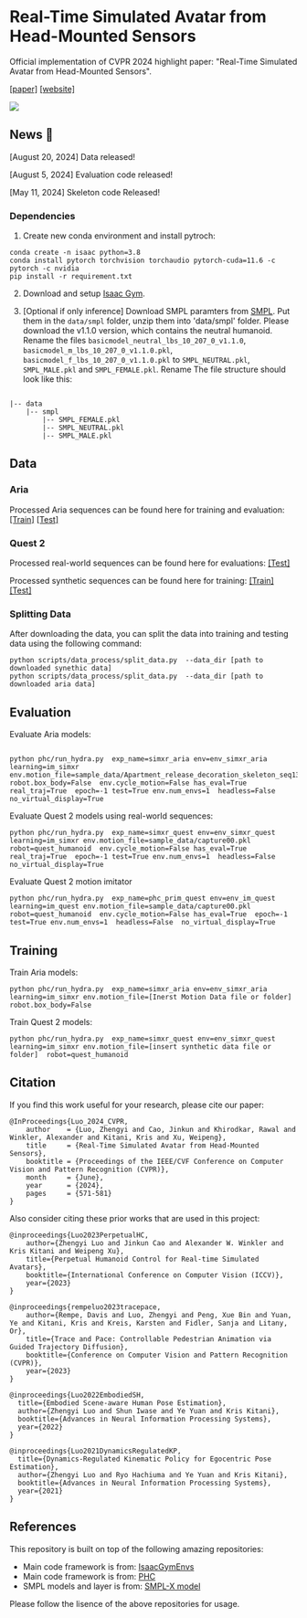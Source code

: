 
# Real-Time Simulated Avatar from Head-Mounted Sensors

Official implementation of CVPR 2024 highlight paper: "Real-Time Simulated Avatar from Head-Mounted Sensors".


[[paper]](https://arxiv.org/abs/2403.06862) [[website]](https://zhengyiluo.github.io/SimXR/) 

<div float="center">
  <img src="assets/simxr_teaser.gif" />
</div>

## News 🚩

[August 20, 2024] Data released!

[August 5, 2024] Evaluation code released!

[May 11, 2024] Skeleton code Released!


### Dependencies
1. Create new conda environment and install pytroch:


```
conda create -n isaac python=3.8
conda install pytorch torchvision torchaudio pytorch-cuda=11.6 -c pytorch -c nvidia
pip install -r requirement.txt
```

2. Download and setup [Isaac Gym](https://developer.nvidia.com/isaac-gym). 


3. [Optional if only inference] Download SMPL paramters from [SMPL](https://smpl.is.tue.mpg.de/). Put them in the `data/smpl` folder, unzip them into 'data/smpl' folder. Please download the v1.1.0 version, which contains the neutral humanoid. Rename the files `basicmodel_neutral_lbs_10_207_0_v1.1.0`, `basicmodel_m_lbs_10_207_0_v1.1.0.pkl`, `basicmodel_f_lbs_10_207_0_v1.1.0.pkl` to `SMPL_NEUTRAL.pkl`, `SMPL_MALE.pkl` and `SMPL_FEMALE.pkl`. Rename The file structure should look like this:

```

|-- data
    |-- smpl
        |-- SMPL_FEMALE.pkl
        |-- SMPL_NEUTRAL.pkl
        |-- SMPL_MALE.pkl

```

## Data 
### Aria 

Processed Aria sequences can be found here for training and evaluation: [[Train]](https://drive.google.com/drive/folders/1ZsT4sgz3NUmpoMqcR35KJ-hFfuknrVQi?usp=drive_link) [[Test]](https://drive.google.com/drive/folders/10L8tARGzShPwzG1aJM3fPzIxuarEBAKW?usp=drive_link)

### Quest 2
Processed real-world sequences can be found here for evaluations: [[Test]](https://drive.google.com/drive/folders/1z6cviNR624UERdi8YrAMCyHbjMitsZO9?usp=sharing)

Processed synthetic sequences can be found here for training: [[Train]](https://drive.google.com/drive/folders/1jMld_d6JmyNkq0w1mBWH5nSts9tsO47b?usp=drive_link) [[Test]](https://drive.google.com/drive/folders/1RACtEleG5saxvjyt1KRe-p0jA4WmAGMS?usp=drive_link)

### Splitting Data 
After downloading the data, you can split the data into training and testing data using the following command: 

``` 
python scripts/data_process/split_data.py  --data_dir [path to downloaded synethic data]
python scripts/data_process/split_data.py  --data_dir [path to downloaded aria data]

```


## Evaluation 

Evaluate Aria models: 

```

python phc/run_hydra.py  exp_name=simxr_aria env=env_simxr_aria learning=im_simxr env.motion_file=sample_data/Apartment_release_decoration_skeleton_seq139_1WM103600M1292_0_2766_0_395.pkl  robot.box_body=False  env.cycle_motion=False has_eval=True real_traj=True  epoch=-1 test=True env.num_envs=1  headless=False no_virtual_display=True

```


Evaluate Quest 2 models using real-world sequences: 
```
python phc/run_hydra.py  exp_name=simxr_quest env=env_simxr_quest learning=im_simxr env.motion_file=sample_data/capture00.pkl  robot=quest_humanoid  env.cycle_motion=False has_eval=True real_traj=True  epoch=-1 test=True env.num_envs=1  headless=False  no_virtual_display=True
```

Evaluate Quest 2 motion imitator
```
python phc/run_hydra.py  exp_name=phc_prim_quest env=env_im_quest learning=im_quest env.motion_file=sample_data/capture00.pkl  robot=quest_humanoid  env.cycle_motion=False has_eval=True  epoch=-1 test=True env.num_envs=1  headless=False  no_virtual_display=True

```



## Training

Train Aria models: 

```
python phc/run_hydra.py  exp_name=simxr_aria env=env_simxr_aria learning=im_simxr env.motion_file=[Inerst Motion Data file or folder]  robot.box_body=False
```

Train Quest 2 models: 

```
python phc/run_hydra.py  exp_name=simxr_quest env=env_simxr_quest learning=im_simxr env.motion_file=[insert synthetic data file or folder]  robot=quest_humanoid
```


## Citation
If you find this work useful for your research, please cite our paper:
```
@InProceedings{Luo_2024_CVPR,
    author    = {Luo, Zhengyi and Cao, Jinkun and Khirodkar, Rawal and Winkler, Alexander and Kitani, Kris and Xu, Weipeng},
    title     = {Real-Time Simulated Avatar from Head-Mounted Sensors},
    booktitle = {Proceedings of the IEEE/CVF Conference on Computer Vision and Pattern Recognition (CVPR)},
    month     = {June},
    year      = {2024},
    pages     = {571-581}
}   
```

Also consider citing these prior works that are used in this project:

```
@inproceedings{Luo2023PerpetualHC,
    author={Zhengyi Luo and Jinkun Cao and Alexander W. Winkler and Kris Kitani and Weipeng Xu},
    title={Perpetual Humanoid Control for Real-time Simulated Avatars},
    booktitle={International Conference on Computer Vision (ICCV)},
    year={2023}
}         

@inproceedings{rempeluo2023tracepace,
    author={Rempe, Davis and Luo, Zhengyi and Peng, Xue Bin and Yuan, Ye and Kitani, Kris and Kreis, Karsten and Fidler, Sanja and Litany, Or},
    title={Trace and Pace: Controllable Pedestrian Animation via Guided Trajectory Diffusion},
    booktitle={Conference on Computer Vision and Pattern Recognition (CVPR)},
    year={2023}
}     

@inproceedings{Luo2022EmbodiedSH,
  title={Embodied Scene-aware Human Pose Estimation},
  author={Zhengyi Luo and Shun Iwase and Ye Yuan and Kris Kitani},
  booktitle={Advances in Neural Information Processing Systems},
  year={2022}
}

@inproceedings{Luo2021DynamicsRegulatedKP,
  title={Dynamics-Regulated Kinematic Policy for Egocentric Pose Estimation},
  author={Zhengyi Luo and Ryo Hachiuma and Ye Yuan and Kris Kitani},
  booktitle={Advances in Neural Information Processing Systems},
  year={2021}
}

```


## References
This repository is built on top of the following amazing repositories:
* Main code framework is from: [IsaacGymEnvs](https://github.com/NVIDIA-Omniverse/IsaacGymEnvs)
* Main code framework is from: [PHC](https://github.com/ZhengyiLuo/PHC)
* SMPL models and layer is from: [SMPL-X model](https://github.com/vchoutas/smplx)

Please follow the lisence of the above repositories for usage. 
